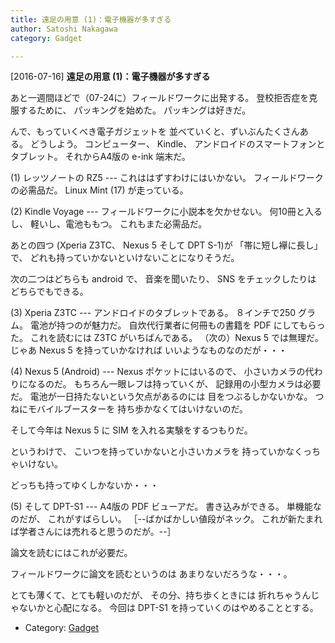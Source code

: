 ```yaml
---
title: 遠足の用意 (1)：電子機器が多すぎる
author: Satoshi Nakagawa
category: Gadget

---
```


[2016-07-16] **遠足の用意 (1)：電子機器が多すぎる** 

 あと一週間ほどで（07-24に）フィールドワークに出発する。
登校拒否症を克服するために、
パッキングを始めた。
パッキングは好きだ。

 んで、もっていくべき電子ガジェットを
並べていくと、ずいぶんたくさんある。
どうしよう。
コンピューター、
Kindle、
アンドロイドのスマートフォンと
タブレット。
それからA4版の e-ink 端末だ。

<!--more-->

 (1) レッツノートの RZ5 ---
これははずすわけにはいかない。
フィールドワークの必需品だ。
Linux Mint (17) が走っている。

 (2) Kindle Voyage ---
フィールドワークに小説本を欠かせない。
何10冊と入るし、
軽いし、電池ももつ。
これもまた必需品だ。

 あとの四つ (Xperia Z3TC、
Nexus 5 そして DPT S-1)が
「帯に短し襷に長し」で、
どれも持っていかないといけないことになりそうだ。

 次の二つはどちらも android で、
音楽を聞いたり、
SNS をチェックしたりは
どちらでもできる。

 (3) Xperia Z3TC ---
アンドロイドのタブレットである。
８インチで250 グラム。
電池が持つのが魅力だ。
自炊代行業者に何冊もの書籍を PDF にしてもらった。
これを読むには Z3TC がいちばんである。
（次の）Nexus 5 では無理だ。
じゃあ Nexus 5 を持っていかなければ
いいようなものなのだが・・・

 (4) Nexus 5 (Android) --- 
Nexus ポケットにはいるので、
小さいカメラの代わりになるのだ。
もちろん一眼レフは持っていくが、
記録用の小型カメラは必要だ。
電池が一日持たないという欠点があるのには
目をつぶるしかないかな。
つねにモバイルブースターを
持ち歩かなくてはいけないのだ。

 そして今年は Nexus 5 に
SIM を入れる実験をするつもりだ。

 というわけで、
こいつを持っていかないと小さいカメラを
持っていかなくっちゃいけない。

 どっちも持ってゆくしかないか・・・

 (5) そして DPT-S1 ---
A4版の PDF ビューアだ。
書き込みができる。
単機能なのだが、
これがすばらしい。
［--ばかばかしい値段がネック。
これが新たまれば学者さんには売れると思うのだが。--］

 論文を読むにはこれが必要だ。

 フィールドワークに論文を読むというのは
あまりないだろうな・・・。

 とても薄くて、とても軽いのだが、
その分、持ち歩くときには
折れちゃうんじゃないかと心配になる。
今回は DPT-S1 を持っていくのはやめることとする。

- Category: [Gadget](https://merapano.github.io/categories.html#Gadget)

